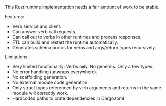 This Rust runtime implementation needs a fair amount of work to be stable.

Features:
- Verb service and client.
- Can answer verb call requests.
- Can call out to verbs in other runtimes and process responses.
- FTL can build and restart the runtime automatically.
- Generates schema protos for verbs and args/return types recursively.

Limitations:
- Very limited functionality: Verbs only. No generics. Only a few types.
- No error handling (unwraps everywhere).
- No scaffolding generation.
- No external module code generation.
- Only struct types referenced by verb arguments and returns in the same module will correctly work.
- Hardcoded paths to crate dependencies in Cargo.toml
